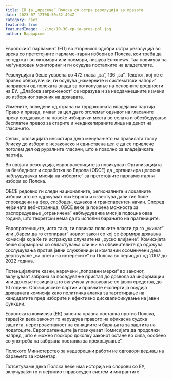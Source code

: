 ```yaml
---
title: ЕП ја „пресече“ Полска со остра резолуција за правата
date: 2023-07-12T08:30:52.494Z
category: свет
featured: true
featuredImage: ../img/10-30-ep-ja-pres-pol.jpg
author: Вардарски
---
```

Европскиот парламент (ЕП) во вторникот одобри остра резолуција во врска со претстојните парламентарни избори во Полска, кои треба да се одржат во октомври или ноември, пишува Euronews. Таа повикува на меѓународен мониторинг и ги осудува постапките на владетелите.

Резолуцијата беше усвоена со 472 гласа „за“, 136 „за“. Текстот, кој не е правно обврзувачки, ги осудува „намерните и систематски напори“ направени од полската влада за поткопување на основните вредности на ЕУ. „Длабока загриженост“ се изразува и за неодамнешните измени во изборниот законик на државата.

Измените, воведени од страна на тврдокорната владејачка партија Право и правда, имаат за цел да го зголемат одѕивот на гласачите преку создавање на повеќе избирачки места во селата и обезбедување бесплатен превоз за старите и хендикепираните лица на денот на гласањето.

Сепак, опозицијата инсистира дека менувањето на правилата толку блиску до избори е незаконско и единствена цел е да се привлече поголем дел од руралните гласачи, што е поволно за владејачката партија.

Во својата резолуција, европратениците ја повикуваат Организацијата за безбедност и соработка во Европа (ОБСЕ) да „организира целосна набљудувачка мисија на изборите“ за претстојните парламентарни избори во Полска.

ОБСЕ редовно ги следи националните, регионалните и локалните избори што се одржуваат низ Европа и известува дали тие биле спроведени на фер, слободен, еднаков и транспарентен начин. Според нејзината веб-страница, ОБСЕ веќе ја покрена можноста за распоредување „ограничена“ набљудувачка мисија подоцна оваа година, што теоретски нема да го исполни барањето на пратениците.

Европратениците, исто така, ги повикаа полските власти да го „укинат“ или „барем да го стопираат“ новиот закон со кој се формира државна комисија која ќе ги истражува случаите на „руско влијание“. Комисијата беше формирана со овластувања слични на обвинителите да одржува сослушувања против јавни службеници и компании осомничени дека дејствувале „на штета на интересите“ на Полска во периодот од 2007 до 2022 година.

Потенцијалните казни, наречени „поправни мерки“ во законот, вклучуваат забрана за поседување пристап до дозвола за информации или држење позиција што вклучува управување со јавни средства, до 10 години. Опозициските партии и правните експерти ја осудија државната комисија како политичка алатка за таргетирање на кандидатите пред изборите и ефективно дисквалификување на јавни функции.

Европската комисија (ЕК) започна правна постапка против Полска, тврдејќи дека законот го нарушува правото на ефикасна судска заштита, неретроактивност на санкциите и барањата за заштита на податоците. Европратениците ја повикуваат Комисијата да продолжи напред „што е можно поскоро доколку законот остане во сила, особено со употреба на забрзана постапка за прекршување“.

Полското Министерство за надворешни работи не одговори веднаш на барањето за коментар.

Потсетуваме дека Полска веќе има историја на спорови со ЕУ, вклучувајќи го и нејзиниот правосуден систем и мигрантите.